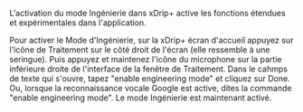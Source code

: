 L'activation du mode Ingénierie dans xDrip+ active les fonctions étendues et expérimentales dans l'application.

Pour activer le Mode d'Ingénierie, sur la xDrip+ écran d'accueil appuyez sur l'icône de Traitement sur le côté droit de l'écran (elle ressemble à une seringue). Puis appuyez et maintenez l'icône du microphone sur la partie inférieure droite de l'interface de la fenêtre de Traitement. Dans le cahmps de texte qui s'ouvre, tapez "enable engineering mode" et cliquez sur Done. Ou, lorsque la reconnaissance vocale Google est active, dites la commande "enable engineering mode". Le mode Ingénierie est maintenant activé.

